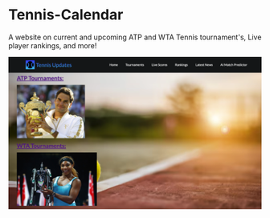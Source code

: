# Tennis-Calendar
A website on current and upcoming ATP and WTA Tennis tournament's, Live player rankings, and more!

![Website Picture](./images/tenniswebsiteImage.png)